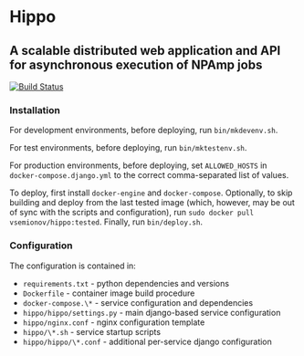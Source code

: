 Hippo
=====
A scalable distributed web application and API for asynchronous execution of NPAmp jobs
---------------------------------------------------------------------------------------

[![Build Status](https://travis-ci.org/vsemionov/hippo.svg?branch=master)](https://travis-ci.org/vsemionov/hippo)


### Installation

For development environments, before deploying, run `bin/mkdevenv.sh`.

For test environments, before deploying, run `bin/mktestenv.sh`.

For production environments, before deploying, set `ALLOWED_HOSTS` in `docker-compose.django.yml` to the correct comma-separated list of values.

To deploy, first install `docker-engine` and `docker-compose`. Optionally, to skip building and deploy from the last tested image (which, however, may be out of sync with the scripts and configuration), run `sudo docker pull vsemionov/hippo:tested`. Finally, run `bin/deploy.sh`.


### Configuration

The configuration is contained in:
* `requirements.txt` - python dependencies and versions
* `Dockerfile` - container image build procedure
* `docker-compose.\*` - service configuration and dependencies
* `hippo/hippo/settings.py` - main django-based service configuration
* `hippo/nginx.conf` - nginx configuration template
* `hippo/\*.sh` - service startup scripts
* `hippo/hippo/\*.conf` - additional per-service django configuration
